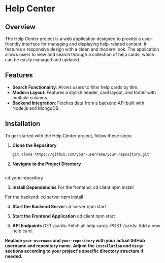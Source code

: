 # Help Center

## Overview

The Help Center project is a web application designed to provide a user-friendly interface for managing and displaying help-related content. It features a responsive design with a clean and modern look. The application allows users to view and search through a collection of help cards, which can be easily managed and updated.

## Features

- **Search Functionality**: Allows users to filter help cards by title.
- **Modern Layout**: Features a stylish header, card layout, and footer with multiple columns.
- **Backend Integration**: Fetches data from a backend API built with Node.js and MongoDB.

## Installation

To get started with the Help Center project, follow these steps:

1. **Clone the Repository**

   ```bash
   git clone https://github.com/your-username/your-repository.git

2. **Navigate to the Project Directory**
   ```bash
  cd your-repository
  
3. **Install Dependencies**
For the frontend:
  cd client
npm install

For the backend:
  cd server
npm install

4. **Start the Backend Server**
  cd server
npm start

5. **Start the Frontend Application**
cd client
npm start

6. **API Endpoints**
GET /cards: Fetch all help cards.
POST /cards: Add a new help card.



**Replace `your-username` and `your-repository` with your actual GitHub username and repository name. Adjust the `Installation` and `Usage` sections according to your project's specific directory structure if needed.**
